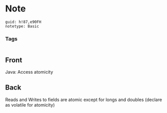 # Note
```
guid: h!87,e90FH
notetype: Basic
```

### Tags
```
```

## Front
Java: Access atomicity

## Back
Reads and Writes to fields are atomic except for longs and doubles (declare as volatile for atomicity)
